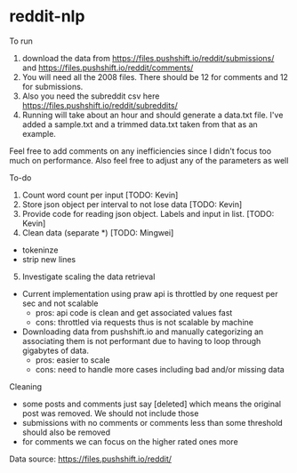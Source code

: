 # reddit-nlp

To run 
1. download the data from https://files.pushshift.io/reddit/submissions/ and https://files.pushshift.io/reddit/comments/
2. You will need all the 2008 files. There should be 12 for comments and 12 for submissions.
3. Also you need the subreddit csv here https://files.pushshift.io/reddit/subreddits/
4. Running will take about an hour and should generate a data.txt file. I've added a sample.txt and a trimmed data.txt taken from that as an example.

Feel free to add comments on any inefficiencies since I didn't focus too much on performance. Also feel free to adjust any of the parameters as well

To-do
1. Count word count per input [TODO: Kevin]
2. Store json object per interval to not lose data [TODO: Kevin]
3. Provide code for reading json object. Labels and input in list. [TODO: Kevin]
4. Clean data (separate *) [TODO: Mingwei]
  - tokeninze
  - strip new lines
5. Investigate scaling the data retrieval 
  - Current implementation using praw api is throttled by one request per sec and not scalable
    - pros: api code is clean and get associated values fast
    - cons: throttled via requests thus is not scalable by machine
  - Downloading data from pushshift.io and manually categorizing an associating them is not performant due to having to loop through gigabytes of data. 
    - pros: easier to scale
    - cons: need to handle more cases including bad and/or missing data
    
Cleaning
  - some posts and comments just say [deleted] which means the original post was removed. We should not include those
  - submissions with no comments or comments less than some threshold should also be removed
  - for comments we can focus on the higher rated ones more
  
  
  
Data source: https://files.pushshift.io/reddit/
